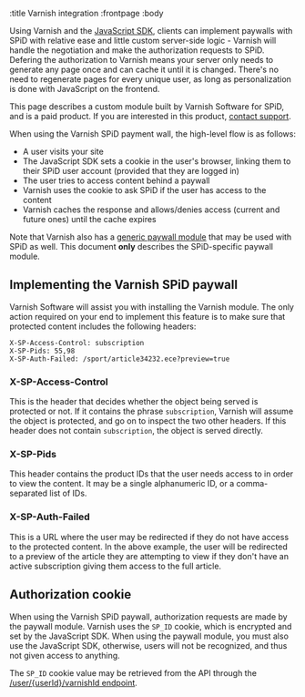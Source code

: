 :title Varnish integration
:frontpage
:body

Using Varnish and the [JavaScript SDK](/sdks/javascript/), clients can implement
paywalls with SPiD with relative ease and little custom server-side logic -
Varnish will handle the negotiation and make the authorization requests to SPiD.
Defering the authorization to Varnish means your server only needs to generate
any page once and can cache it until it is changed. There's no need to
regenerate pages for every unique user, as long as personalization is done with
JavaScript on the frontend.

This page describes a custom module built by Varnish Software for SPiD, and is a
paid product. If you are interested in this product,
[contact support](mailto:support@spid.no).

When using the Varnish SPiD payment wall, the high-level flow is as follows:

- A user visits your site
- The JavaScript SDK sets a cookie in the user's browser, linking them to their
  SPiD user account (provided that they are logged in)
- The user tries to access content behind a paywall
- Varnish uses the cookie to ask SPiD if the user has access to the content
- Varnish caches the response and allows/denies access (current and future ones)
  until the cache expires

Note that Varnish also has a
[generic paywall module](https://www.varnish-software.com/product/varnish-paywall)
that may be used with SPiD as well. This document **only** describes the
SPiD-specific paywall module.

## Implementing the Varnish SPiD paywall

Varnish Software will assist you with installing the Varnish module. The only
action required on your end to implement this feature is to make sure that
protected content includes the following headers:

```text
X-SP-Access-Control: subscription
X-SP-Pids: 55,98
X-SP-Auth-Failed: /sport/article34232.ece?preview=true
```

### X-SP-Access-Control

This is the header that decides whether the object being served is protected or
not. If it contains the phrase `subscription`, Varnish will assume the object is
protected, and go on to inspect the two other headers. If this header does not
contain `subscription`, the object is served directly.

### X-SP-Pids

This header contains the product IDs that the user needs access to in order to
view the content. It may be a single alphanumeric ID, or a comma-separated list
of IDs.

### X-SP-Auth-Failed

This is a URL where the user may be redirected if they do not have access to the
protected content. In the above example, the user will be redirected to a
preview of the article they are attempting to view if they don't have an active
subscription giving them access to the full article.

## Authorization cookie

When using the Varnish SPiD paywall, authorization requests are made by the
paywall module. Varnish uses the `SP_ID` cookie, which is encrypted and set by
the JavaScript SDK. When using the paywall module, you must also use the
JavaScript SDK, otherwise, users will not be recognized, and thus not given
access to anything.

The `SP_ID` cookie value may be retrieved from the API through the
[/user/{userId}/varnishId endpoint](/endpoints/GET/user/{userId}/varnishId/).
